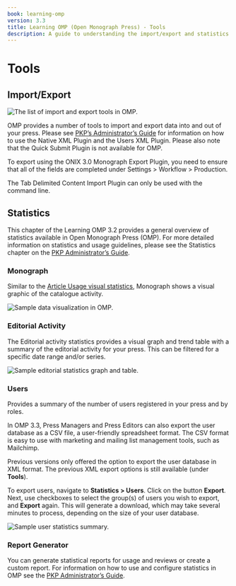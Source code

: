 ```yaml
---
book: learning-omp
version: 3.3
title: Learning OMP (Open Monograph Press) - Tools
description: A guide to understanding the import/export and statistics tools in OMP.
---
```


# Tools

## Import/Export

![The list of import and export tools in OMP.](./assets/learning_omp-tools-import_export.png)

OMP provides a number of tools to import and export data into and out of your press. Please see [PKP’s Administrator’s Guide](/admin-guide/en/data-import-and-export) for information on how to use the Native XML Plugin and the Users XML Plugin. Please also note that the Quick Submit Plugin is not available for OMP.

To export using the ONIX 3.0 Monograph Export Plugin, you need to ensure that all of the fields are completed under Settings > Workflow > Production.

The Tab Delimited Content Import Plugin can only be used with the command line.

## Statistics

This chapter of the Learning OMP 3.2 provides a general overview of statistics available in Open Monograph Press (OMP). For more detailed information on statistics and usage guidelines, please see the Statistics chapter on the [PKP Administrator’s Guide](/admin-guide/en/statistics).

### Monograph

Similar to the [Article Usage visual statistics](/admin-guide/en/statistics#article-usage-visual-statistics), Monograph shows a visual graphic of the catalogue activity.

![Sample data visualization in OMP.](./assets/learning-omp3.2-stastics-monograph.png)

### Editorial Activity

The Editorial activity statistics provides a visual graph and trend table with a summary of the editorial activity for your press. This can be filtered for a specific date range and/or series.

![Sample editorial statistics graph and table.](./assets/learning-omp3.2-statistics-editorial.png)

### Users

Provides a summary of the number of users registered in your press and by roles.

In OMP 3.3, Press Managers and Press Editors can also export the user database as a CSV file, a user-friendly spreadsheet format. The CSV format is easy to use with marketing and mailing list management tools, such as Mailchimp.

Previous versions only offered the option to export the user database in XML format. The previous XML export options is still available (under **Tools**).

To export users, navigate to **Statistics > Users**. Click on the button **Export**. Next, use checkboxes to select the group(s) of users you wish to export, and **Export** again. This will generate a download, which may take several minutes to process, depending on the size of your user database.

![Sample user statistics summary.](./assets/learning-omp3.3-statistics-users.png)

### Report Generator

You can generate statistical reports for usage and reviews or create a custom report. For information on how to use and configure statistics in OMP see the [PKP Administrator’s Guide](/admin-guide/en/statistics).

